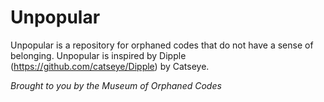 # Unpopular

Unpopular is a repository for orphaned codes that do not have a sense of belonging. Unpopular is inspired by Dipple (https://github.com/catseye/Dipple) by Catseye.

*Brought to you by the Museum of Orphaned Codes*

